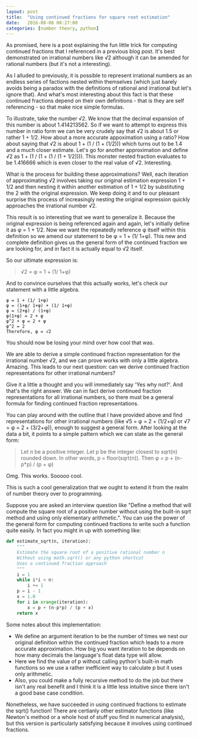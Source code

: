```yaml
---
layout: post
title:  "Using continued fractions for square root estimation"
date:   2016-08-08 08:27:00
categories: [number theory, python]
---
```

As promised, here is a post explaining the fun little trick for computing continued fractions that I referenced in a previous blog post. It's best demonstrated on irrational numbers like √2 although it can be amended for rational numbers (but it's not a interesting).

As I alluded to previously, it is possible to represent irrational numbers as an endless series of factions nested within themselves (which just barely avoids being a paradox with the definitions of rational and irrational but let's ignore that). And what's most interesting about this fact is that these continued fractions depend on their own definitions - that is they are self referencing - so that make nice simple formulas.

To illustrate, take the number √2. We know that the decimal expansion of this number is about 1.414213562. So if we want to attempt to express this number in ratio form we can be very crudely say that √2 is about 1.5 or rather 1 + 1/2. How about a more accurate appoximation using a ratio? How about saying that √2 is about 1 + (1 / (1 + (1/2))) which turns out to be 1.4 and a much closer estimate. Let's go for another approximation and define √2 as 1 + (1 / (1 + (1 / (1 + 1/2)))). This monster nested fraction evaluates to be 1.416666 which is even closer to the real value of √2. Interesting.

What is the process for building these approximations? Well, each iteration of approximating √2 involves taking our original estimation expression 1 + 1/2 and then nesting it within another estimation of 1 + 1/2 by substituting the 2 with the original expression. We keep doing it and to our pleasant surprise this process of increasingly nesting the original expression quickly approaches the irrational number √2.

This result is so interesting that we want to generalize it. Because the original expression is being referenced again and again, let's initially define it as φ = 1 + 1/2. Now we want the repeatedly reference φ itself within this definition so we amend our statement to be φ = 1 + (1/ 1+φ). This new and complete definition gives us the general form of the continued fraction we are looking for, and in fact it is actually equal to √2 itself.

So our ultimate expression is:

>√2 = φ = 1 + (1/ 1+φ)

And to convince ourselves that this actually works, let's check our statement with a little algebra.

```
φ = 1 + (1/ 1+φ)
φ = (1+φ/ 1+φ) + (1/ 1+φ)
φ = (2+φ) / (1+φ)
φ(1+φ) = 2 + φ
φ^2 + φ = 2 + φ
φ^2 = 2
Therefore, φ = √2
```

You should now be losing your mind over how cool that was.

We are able to derive a simple continued fraction representation for the irrational number √2, and we can prove works with only a little algebra. Amazing. This leads to our next question: can we derive continued fraction representations for other irrational numbers?

Give it a little a thought and you will immediately say 'Yes why not?'. And that's the right answer. We can in fact derive continued fraction representations for all irrational numbers, so there must be a general formula for finding continued fraction representations.

You can play around with the outline that I have provided above and find representations for other irrational numbers (like √5 = φ = 2 + (1/2+φ) or √7 = φ = 2 + (3/2+φ)), enough to suggest a general form. After looking at the data a bit, it points to a simple pattern which we can state as the general form:

>Let n be a positive integer. Let p be the integer closest to sqrt(n) rounded down. In other words, p = floor(sqrt(n)).
>Then φ = p + (n-p*p) / (p + φ)

Omg. This works. Sooooo cool.

This is such a cool generalization that we ought to extend it from the realm of number theory over to programming.

Suppose you are asked an interview question like "Define a method that will compute the square root of a positive number without using the built-in sqrt method and using only elementary arithmetic.". You can use the power of the general form for computing continued fractions to write such a function quite easily. In fact you might in up with something like:

```python
def estimate_sqrt(n, iteration):
    """
    Estimate the square root of a positive rational number n 
    Without using math.sqrt() or any python shortcut
    Uses a continued fraction approach
    """
    i = 1
    while i*i < n:
        i += 1
    p = i - 1
    x = 1.0
    for i in xrange(iteration):
        x = p + (n-p*p) / (p + x)
    return x
```

Some notes about this implementation: 

* We define an argument iteration to be the number of times we nest our original definition within the continued fraction which leads to a more accurate approximation. How big you want iteration to be depends on how many decimals the language's float data type will allow.
* Here we find the value of p without calling python's built-in math functions so we use a rather inefficient way to calculate p but it uses only arithmetic. 
* Also, you could make a fully recursive method to do the job but there isn't any real benefit and I think it is a little less intuitive since there isn't a good base case condition.

Nonetheless, we have succeeded in using continued fractions to estimate the sqrt() function! There are certianly other estimator functions (like Newton's method or a whole host of stuff you find in numerical analysis), but this version is particularly satisfying because it involves using continued fractions.
